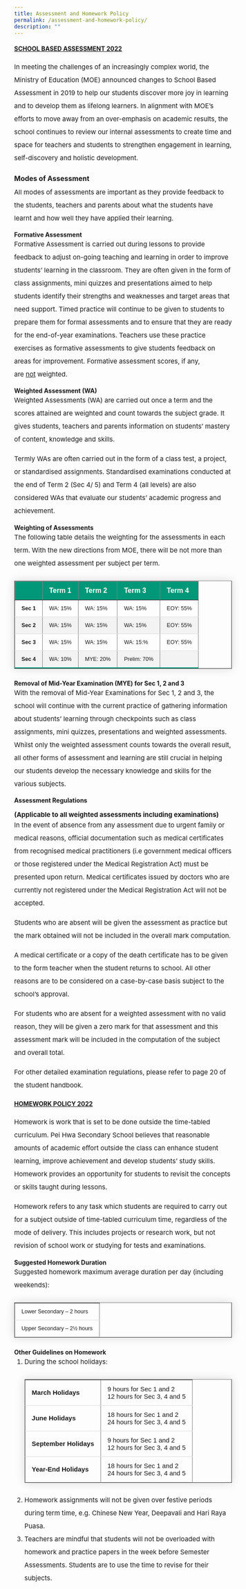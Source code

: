 ```yaml
---
title: Assessment and Homework Policy
permalink: /assessment-and-homework-policy/
description: ""
---
```

<h4><strong><u>SCHOOL BASED ASSESSMENT 2022</u></strong></h4>

<p  style="font-size:15px; line-height:2;margin-top:15px;">In meeting the challenges of an increasingly complex world, the Ministry of Education (MOE) announced changes to School Based Assessment in 2019 to help our students discover more joy in learning and to develop them as lifelong learners. In alignment with MOE’s efforts to move away from an over-emphasis on academic results, the school continues to review our internal assessments to create time and space for teachers and students to strengthen engagement in learning, self-discovery and holistic development.</p>

<p style="font-size:16px; line-height:2;"><strong>Modes of Assessment</strong></p>

<p style="font-size:15px; line-height:2;margin:-15px 0 13px 0px;">All modes of assessments are important as they provide feedback to the students, teachers and parents about what the students have learnt and how well they have applied their learning.</p>

<p><strong>Formative Assessment</strong></p>

<p style="font-size:15px; line-height:2;margin:-15px 0 13px 0px;">Formative Assessment is carried out during lessons to provide feedback to adjust on-going teaching and learning in order to improve students’ learning in the classroom. They are often given in the form of class assignments, mini quizzes and presentations aimed to help students identify their strengths and weaknesses and target areas that need support. Timed practice will continue to be given to students to prepare them for formal assessments and to ensure that they are ready for the end-of-year examinations. Teachers use these practice exercises as formative assessments to give students feedback on areas for improvement. Formative assessment scores, if any, are&nbsp;<u>not</u>&nbsp;weighted.</p>

<p><strong>Weighted Assessment (WA)</strong></p>

<p style="font-size:15px; line-height:2;margin:-15px 0 13px 0px;">Weighted Assessments (WA) are carried out once a term and the scores attained are weighted and count towards the subject grade. It gives students, teachers and parents information on students’ mastery of content, knowledge and skills.</p>

<p style="font-size:15px; line-height:2;margin-top:15px;">Termly WAs are often carried out in the form of a class test, a project, or standardised assignments. Standardised examinations conducted at the end of Term 2 (Sec 4/ 5) and Term 4 (all levels) are also considered WAs that evaluate our students’ academic progress and achievement.</p>

<p><strong>Weighting of Assessments</strong></p>

<p style="font-size:15px; line-height:2;margin:-15px 0 13px 0px;">The following table details the weighting for the assessments in each term. With the new directions from MOE, there will be not more than one weighted assessment per subject per term.</p>


<table border="1" style="border-collapse: collapse;margin: 25px 0;font-size: 0.9em;font-family: sans-serif;min-width: 400px; box-shadow: 0 0 20px rgba(0, 0, 0, 0.15);">
	
<thead style="background-color: #009879; font-weight: bold; font-size: 16px;">
		<tr>
			<td style="text-align:left;color:white;padding:12px 15px;">&nbsp;</td>
			<td style="text-align:left;color:white;padding:12px 15px;">Term 1</td>
			<td style="text-align:left;color:white;padding:12px 15px;">Term 2</td>
			<td style="text-align:left;color:white;padding:12px 15px;">Term 3</td>
			<td style="text-align:left;color:white;padding:12px 15px">Term 4</td>
		</tr>
	</thead>

	
<tbody>
<tr style="border-bottom: 1px solid #dddddd;">
<td style="padding: 12px 15px;"><strong>Sec 1</strong></td>
<td style="padding: 12px 15px;">WA: 15%</td>
<td style="padding: 12px 15px;">WA: 15%</td>
<td style="padding: 12px 15px;">WA: 15%</td>
<td style="padding: 12px 15px;">EOY: 55%</td>
</tr>
	
<tr style ="background-color: #f3f3f3;border-bottom: 1px solid #dddddd;">
<td style="padding: 12px 15px;"><strong>Sec 2</strong></td>
<td style="padding: 12px 15px;">WA: 15%</td>
<td style="padding: 12px 15px;">WA: 15%</td>
<td style="padding: 12px 15px;">WA: 15%</td>
<td style="padding: 12px 15px;">EOY: 55%</td>
</tr>
															
<tr style="border-bottom: 1px solid #dddddd;">
<td style="padding: 12px 15px;"><strong>Sec 3</strong></td>
<td style="padding: 12px 15px">WA: 15%</td>
<td style="padding: 12px 15px">WA: 15%</td>
<td style="padding: 12px 15px">WA: 15:%</td>
<td style="padding: 12px 15px">EOY: 55%</td>
</tr>
															
<tr style="border-bottom: 2px solid #009879;     background-color: #f3f3f3;">
<td style="padding: 12px 15px;"><strong>Sec 4</strong></td>
<td style="padding: 12px 15px">WA: 10%</td>
<td style="padding: 12px 15px">MYE: 20%</td>
<td style="padding: 12px 15px">Prelim: 70%</td>
<td style="padding: 12px 15px">&nbsp;</td>
</tr>
	
</tbody>
</table>

<p><strong>Removal of Mid-Year Examination (MYE) for Sec 1, 2 and 3</strong></p>

<p style="font-size:15px; line-height:2;margin:-15px 0 13px 0px;">With the removal of Mid-Year Examinations for Sec 1, 2 and 3, the school will continue with the current practice of gathering information about students’ learning through checkpoints such as class assignments, mini quizzes, presentations&nbsp;and weighted assessments. Whilst only the weighted assessment counts towards the overall result, all other forms of assessment and learning are still crucial in helping our students develop the necessary knowledge and skills for the various subjects.</p>

<p><strong>Assessment Regulations&nbsp;</strong></p>

<p style="font-size:15px;"><strong>(Applicable to all weighted assessments including examinations)&nbsp;</strong></p>

<p style="font-size:15px; line-height:2;margin:-15px 0 13px 0px;">In the event of absence from any assessment due to urgent family or medical reasons, official documentation such as medical certificates from recognised medical practitioners (i.e government medical officers or those registered under the Medical Registration Act) must be presented upon return. Medical certificates issued by doctors who are currently not registered under the Medical Registration Act will not be accepted.&nbsp;</p>

<p  style="font-size:15px; line-height:2;margin-top:15px;">Students who are absent will be given the assessment as practice but the mark obtained will not be included in the overall mark computation.</p>

<p  style="font-size:15px; line-height:2;margin-top:15px;">A medical certificate or a copy of the death certificate has to be given to the form teacher when the student returns to school. All other reasons are to be considered on a case-by-case basis subject to the school’s approval.</p>

<p  style="font-size:15px; line-height:2;margin-top:15px;">For students who are absent for a weighted assessment with no valid reason, they will be given a zero mark for that assessment and this assessment mark will be included in the computation of the subject and overall total.&nbsp;</p>

<p  style="font-size:15px; line-height:2;margin-top:15px;">For other detailed examination regulations, please refer to page 20 of the student handbook.</p>

<h4><strong><u>HOMEWORK POLICY 2022</u></strong></h4>

<p  style="font-size:15px; line-height:2;margin-top:15px;">Homework is work that is set to be done outside the time-tabled curriculum. Pei Hwa Secondary School believes that&nbsp;reasonable amounts of academic effort outside the class can enhance student learning,&nbsp;improve achievement&nbsp;and&nbsp;develop students’ study skills. Homework provides an opportunity for students to revisit the concepts or skills taught during lessons.&nbsp;</p>

<p  style="font-size:15px; line-height:2;margin-top:15px;">Homework refers to any task which students are required to carry out for a subject outside of time-tabled curriculum time, regardless of the mode of delivery. This includes projects or research work, but not revision of school work or studying for tests and examinations.</p>

<p><strong>Suggested Homework Duration</strong></p>

<p style="font-size:15px; line-height:2;margin:-15px 0 13px 0px;">Suggested homework maximum average duration per day (including weekends):</p>

<table border="1" style="border-collapse: collapse;margin: 25px 0;font-size: 0.9em;font-family: sans-serif;min-width: 400px; box-shadow: 0 0 20px rgba(0, 0, 0, 0.15);">

<tbody>
<tr style="border-bottom: 1px solid #dddddd;">
<td style="padding: 12px 15px;">Lower Secondary&nbsp;– 2&nbsp;hours</td>
</tr>
															
<tr style="border-bottom: 1px solid #dddddd; ">
<td style="padding: 12px 15px;">Upper Secondary&nbsp;– 2½ hours</td>
</tr>
	
</tbody>
</table>

<p><strong>Other Guidelines on Homework</strong></p>
<ol>
<li aria-level="1" style="font-size:15px; line-height:2;margin:-15px 0 13px 0px;">During the school holidays:

<table border="1" style="border-collapse: collapse;margin: 25px 0;font-size: 0.9em;font-family: sans-serif;min-width: 400px; box-shadow: 0 0 20px rgba(0, 0, 0, 0.15);">
	
<tbody>
<tr style="border-bottom: 1px solid #dddddd;">
<td style="padding: 12px 15px;font-size:15px;"><strong>March Holidays</strong></td>
<td style="padding: 12px 15px;font-size:15px;">9 hours for Sec 1 and 2 <br>12 hours for Sec 3, 4 and 5</td>
</tr>
	
<tr style="border-bottom: 1px solid #dddddd;">
<td style="padding: 12px 15px;font-size:15px;"><strong>June Holidays</strong></td>
<td style="padding: 12px 15px;font-size:15px;">18 hours for Sec 1 and 2 <br>24 hours for Sec 3, 4 and 5</td>
</tr>
	
<tr style="border-bottom: 1px solid #dddddd;">
<td style="padding: 12px 15px;font-size:15px;"><strong>September Holidays</strong></td>
<td style="padding: 12px 15px;font-size:15px;">9 hours for Sec 1 and 2 <br>12 hours for Sec 3, 4 and 5</td>
</tr>

<tr style="border-bottom: 1px solid #dddddd;">
<td style="padding: 12px 15px;font-size:15px;"><strong>Year-End Holidays</strong></td>
<td style="padding: 12px 15px;font-size:15px;">18 hours for Sec 1 and 2 <br>24 hours for Sec 3, 4 and 5</td>
</tr>
	
</tbody>
</table>

</li>
<li style="font-size:15px; line-height:2;">Homework assignments will not be given over festive periods during term time, e.g. Chinese New Year, Deepavali and Hari Raya Puasa.</li>
<li style="font-size:15px; line-height:2;">Teachers are mindful that students will not be overloaded with homework and practice papers in the week before Semester Assessments. Students are to use the time to revise for their subjects.</li>
</ol>